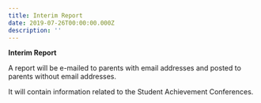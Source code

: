 ```yaml
---
title: Interim Report
date: 2019-07-26T00:00:00.000Z
description: ''
---
```

**Interim Report**

A report will be e-mailed to parents with email addresses and posted to parents without email addresses. 

It will contain information related to the Student Achievement Conferences.
